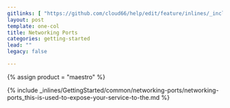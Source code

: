 ```yaml
---
gitlinks: [ "https://github.com/cloud66/help/edit/feature/inlines/_includes/_inlines/GettingStarted/common/networking-ports/networking-ports_this-is-used-to-expose-your-service-to-the.html" ]
layout: post
template: one-col
title: Networking Ports
categories: getting-started
lead: ""
legacy: false

---
```

{% assign product = "maestro" %}

{% include _inlines/GettingStarted/common/networking-ports/networking-ports_this-is-used-to-expose-your-service-to-the.md %}
